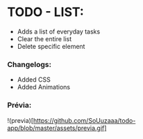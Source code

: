 # TODO - LIST:

- Adds a list of everyday tasks
- Clear the entire list
- Delete specific element

### Changelogs:

- Added CSS
- Added Animations

### Prévia:

!(previa)[https://github.com/SoUuzaaa/todo-app/blob/master/assets/previa.gif]